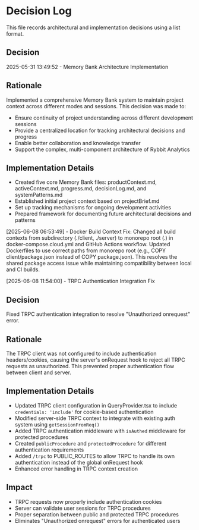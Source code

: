 # Decision Log

This file records architectural and implementation decisions using a list format.

## Decision

2025-05-31 13:49:52 - Memory Bank Architecture Implementation

## Rationale

Implemented a comprehensive Memory Bank system to maintain project context across different modes and sessions. This decision was made to:

- Ensure continuity of project understanding across different development sessions
- Provide a centralized location for tracking architectural decisions and progress
- Enable better collaboration and knowledge transfer
- Support the complex, multi-component architecture of Rybbit Analytics

## Implementation Details

- Created five core Memory Bank files: productContext.md, activeContext.md, progress.md, decisionLog.md, and systemPatterns.md
- Established initial project context based on projectBrief.md
- Set up tracking mechanisms for ongoing development activities
- Prepared framework for documenting future architectural decisions and patterns

[2025-06-08 06:53:49] - Docker Build Context Fix: Changed all build contexts from subdirectory (./client, ./server) to monorepo root (.) in docker-compose.cloud.yml and GitHub Actions workflow. Updated Dockerfiles to use correct paths from monorepo root (e.g., COPY client/package.json instead of COPY package.json). This resolves the shared package access issue while maintaining compatibility between local and CI builds.

[2025-06-08 11:54:00] - TRPC Authentication Integration Fix

## Decision

Fixed TRPC authentication integration to resolve "Unauthorized onrequest" error.

## Rationale

The TRPC client was not configured to include authentication headers/cookies, causing the server's onRequest hook to reject all TRPC requests as unauthorized. This prevented proper authentication flow between client and server.

## Implementation Details

- Updated TRPC client configuration in QueryProvider.tsx to include `credentials: 'include'` for cookie-based authentication
- Modified server-side TRPC context to integrate with existing auth system using `getSessionFromReq()`
- Added TRPC authentication middleware with `isAuthed` middleware for protected procedures
- Created `publicProcedure` and `protectedProcedure` for different authentication requirements
- Added `/trpc` to PUBLIC_ROUTES to allow TRPC to handle its own authentication instead of the global onRequest hook
- Enhanced error handling in TRPC context creation

## Impact

- TRPC requests now properly include authentication cookies
- Server can validate user sessions for TRPC procedures
- Proper separation between public and protected TRPC procedures
- Eliminates "Unauthorized onrequest" errors for authenticated users
